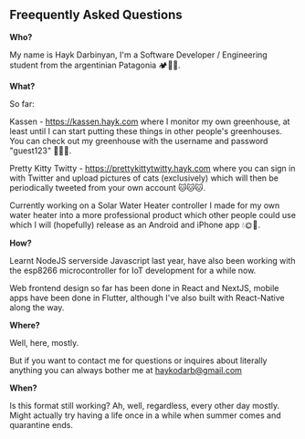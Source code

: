 
Freequently Asked Questions
---------------------------

**Who?** 

My name is Hayk Darbinyan, I'm a Software Developer / Engineering student from the argentinian Patagonia 🏕🗻🌲.


**What?**

So far:

Kassen - https://kassen.hayk.com where I monitor my own greenhouse, at least until I can start putting these things in other people's greenhouses. You can check out my greenhouse with the username and password "guest123" 🌷🌼🌺.

Pretty Kitty Twitty - https://prettykittytwitty.hayk.com where you can sign in with Twitter and upload pictures of cats (exclusively) which will then be periodically tweeted from your own account 🐱🐱🐱. 

Currently working on a Solar Water Heater controller I made for my own water heater into a more professional product which other people could use which I will (hopefully) release as an Android and iPhone app 💧🌞🌈.


**How?**

Learnt NodeJS serverside Javascript last year, have also been working with the esp8266 microcontroller for IoT development for a while now.

Web frontend design so far has been done in React and NextJS, mobile apps have been done in Flutter, although I've also built with React-Native along the way.


**Where?**

Well, here, mostly.

But if you want to contact me for questions or inquires about literally anything you can always bother me at haykodarb@gmail.com

**When?**

Is this format still working? Ah, well, regardless, every other day mostly. 
Might actually try having a life once in a while when summer comes and quarantine ends.
